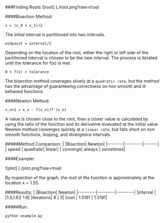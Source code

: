 ###Finding Roots
![root] (./root.png?raw=true)

####Bisection Method:

`x = (x_0 + x_1)/2`

The initial interval is partitioned into two intervals.

`midpoint = interval/2`

Depending on the location of the root, either the right or left side of the partitioned interval is chosen to be the new interval. The process is iterated until the tolerance for f(x) is met.

`0 < f(x) < tolerance`

 The bisection method coverages slowly at a `quadratic rate`, but the method has the advantage of guaranteeing correctness on non smooth and ill behaved functions.

####Newton Method:

`x_n+1 = x_n - f(x_n)/f'(x_n)`

A value is chosen close to the root, then a closer value is calculated by using the ratio of the function and its derivative evaluated at the initial value. Newton method converges quickly at a `linear rate`, but falls short on non smooth functions, looping, and divergence intervals.   


#####Method Comparison:
|        |Bisection| Newton|
|--------|---------|-------|
| speed  | quadratic| linear|
| converge| always | sometimes|

####Example:

![plot] (./plot.png?raw=true)

By inspection of the graph, the root of the function is approximately at the location x = 1.55.

####Results:
|         |Bisection| Newton|
|---------|---------|---------|
|interval | [1.5,1.6]| 1.6|
|iterations| 8       | 3|
|root      | 1.5191  | 1.5191|

#####Run:
```
python example.py
```